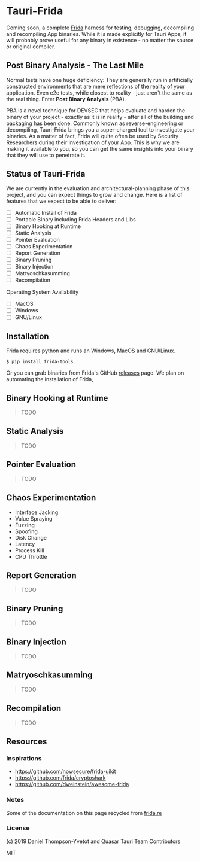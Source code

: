 # Tauri-Frida

Coming soon, a complete [Frida](https://frida.re) harness for testing, debugging, decompiling and recompiling App binaries. While it is made explicitly for Tauri Apps, it will probably prove useful for any binary in existence - no matter the source or original compiler.

## Post Binary Analysis - The Last Mile
Normal tests have one huge deficiency: They are generally run in artificially constructed environments that are mere reflections of the reality of your application. Even e2e tests, while closest to reality - just aren't the same as the real thing. Enter **Post Binary Analysis** (PBA).

PBA is a novel technique for DEVSEC that helps evaluate and harden the binary of your project - exactly as it is in reality - after all of the building and packaging has been done. Commonly known as reverse-engineering or decompiling, Tauri-Frida brings you a super-charged tool to investigate your binaries. As a matter of fact, Frida will quite often be used by Security Researchers during their investigation of your App. This is why we are making it available to you, so you can get the same insights into your binary that they will use to penetrate it.

## Status of Tauri-Frida
We are currently in the evaluation and architectural-planning phase of this project, and you can expect things to grow and change. Here is a list of features that we expect to be able to deliver:

- [ ] Automatic Install of Frida
- [ ] Portable Binary including Frida Headers and Libs
- [ ] Binary Hooking at Runtime
- [ ] Static Analysis
- [ ] Pointer Evaluation
- [ ] Chaos Experimentation
- [ ] Report Generation
- [ ] Binary Pruning
- [ ] Binary Injection
- [ ] Matryoschkasumming
- [ ] Recompilation

Operating System Availability
- [ ] MacOS
- [ ] Windows
- [ ] GNU/Linux

## Installation
Frida requires python and runs an Windows, MacOS and GNU/Linux.

```
$ pip install frida-tools
```

Or you can grab binaries from Frida's GitHub [releases](https://github.com/frida/frida/releases) page. 
We plan on automating the installation of Frida, 

## Binary Hooking at Runtime
> TODO

## Static Analysis
> TODO

## Pointer Evaluation
> TODO

## Chaos Experimentation
- Interface Jacking
- Value Spraying
- Fuzzing
- Spoofing
- Disk Change
- Latency
- Process Kill
- CPU Throttle

## Report Generation
> TODO

## Binary Pruning
> TODO

## Binary Injection
> TODO

## Matryoschkasumming
> TODO

## Recompilation
> TODO

## Resources

### Inspirations
- https://github.com/nowsecure/frida-uikit
- https://github.com/frida/cryptoshark
- https://github.com/dweinstein/awesome-frida

### Notes
Some of the documentation on this page recycled from [frida.re](https://frida.re/docs/hacking/)

### License
(c) 2019 Daniel Thompson-Yvetot and Quasar Tauri Team Contributors

MIT
